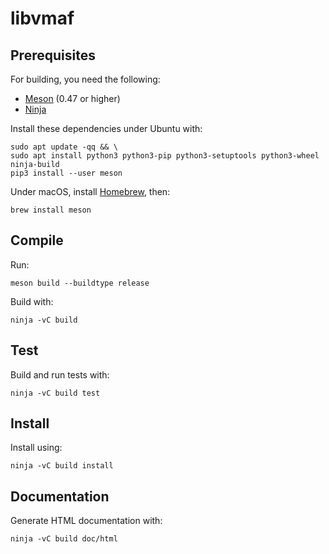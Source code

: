 # libvmaf

## Prerequisites

For building, you need the following:

- [Meson](https://mesonbuild.com/) (0.47 or higher)
- [Ninja](https://ninja-build.org/)

Install these dependencies under Ubuntu with:

```
sudo apt update -qq && \
sudo apt install python3 python3-pip python3-setuptools python3-wheel ninja-build
pip3 install --user meson
```

Under macOS, install [Homebrew](https://brew.sh), then:

```
brew install meson
```

## Compile

Run:

```
meson build --buildtype release
```

Build with:

```
ninja -vC build
```

## Test

Build and run tests with:

```
ninja -vC build test
```

## Install

Install using:

```
ninja -vC build install
```

## Documentation

Generate HTML documentation with:

```
ninja -vC build doc/html
```
